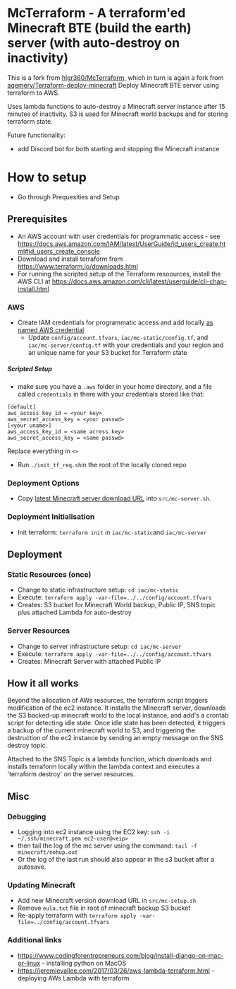 # McTerraform - A terraform'ed Minecraft BTE (build the earth) server (with auto-destroy on inactivity) 
This is a fork from [hlgr360/McTerraform](https://github.com/hlgr360/McTerraform), which in turn is again a fork from [aqemery/Terraform-deploy-minecraft](https://github.com/aqemery/Terraform-deploy-minecraft)
Deploy Minecraft BTE server using terraform to AWS. 

Uses lambda functions to auto-destroy a Minecraft server instance after 15 minutes of inactivity. S3 is used for Minecraft world backups and for storing terraform state. 

Future functionality:
* add Discord bot for both starting and stopping the Minecraft instance

# How to setup
* Go through Prequesities and Setup

## Prerequisites
* An AWS account with user credentials for programmatic access - see <https://docs.aws.amazon.com/IAM/latest/UserGuide/id_users_create.html#id_users_create_console>
* Download and install terraform from <https://www.terraform.io/downloads.html>
* For running the scripted setup of the Terraform resoources, install the AWS CLI at <https://docs.aws.amazon.com/cli/latest/userguide/cli-chap-install.html>
### AWS
* Create IAM credentials for programmatic access and add locally [as named AWS credential](https://docs.aws.amazon.com/cli/latest/userguide/cli-chap-configure.html)
  * Update `config/account.tfvars`, `iac/mc-static/config.tf`, and `iac/mc-server/config.tf` with your credentials and your region and an unique name for your S3 bucket for Terraform state

##### Scripted Setup
* make sure you have a `.aws` folder in your home directory, and a file called `credentials` in there with your credentials stored like that:
```
[default]
aws_access_key_id = <your key>
aws_secret_access_key = <your passwd>
[<your uname>]
aws_access_key_id = <same acress key>
aws_secret_access_key = <same passwd>
```
Replace everything in `<>`
* Run `./init_tf_req.sh`in the root of the locally cloned repo

### Deployment Options
* Copy [latest Minecraft server download URL](https://www.minecraft.net/en-us/download/server/) into `src/mc-server.sh`.

### Deployment Initialisation
* Init terraform: `terraform init` in `iac/mc-static`and `iac/mc-server`

## Deployment
### Static Resources (once)
* Change to static infrastructure setup: `cd iac/mc-static`
* Execute: `terraform apply -var-file=../../config/account.tfvars`
* Creates: S3 bucket for Minecraft World backup, Public IP, SNS topic plus attached Lambda for auto-destroy

### Server Resources
* Change to server infrastructure setup: `cd iac/mc-server`
* Execute: `terraform apply -var-file=../../config/account.tfvars`
* Creates: Minecraft Server with attached Public IP

## How it all works
Beyond the allocation of AWs resources, the terraform script triggers modification of the ec2 instance. It installs the Minecraft server, downloads the S3 backed-up minecraft world to the local instance, and add's a crontab script for detecting idle state. Once idle state has been detected, it triggers a backup of the current minecraft world to S3, and triggering the destruction of the ec2 instance by sending an empty message on the SNS destroy topic.

Attached to the SNS Topic is a lambda function, which downloads and installs terraform locally within the lambda context and executes a 'terraform destroy' on the server resources.

## Misc
### Debugging
* Logging into ec2 instance using the EC2 key: `ssh -i ~/.ssh/minecraft.pem ec2-user@<eip>`
* then tail the log of the mc server using the command: `tail -f minecraft/nohup.out`
* Or the log of the last run should also appear in the s3 bucket after a autosave. 

### Updating Minecraft
* Add new Minecraft version download URL in `src/mc-setup.sh`
* Remove `eula.txt` file in root of minecraft backup S3 bucket
* Re-apply terraform with `terraform apply -var-file=../config/account.tfvars`

### Additional links
* https://www.codingforentrepreneurs.com/blog/install-django-on-mac-or-linux - installing python on MacOS
* https://jeremievallee.com/2017/03/26/aws-lambda-terraform.html - deploying AWs Lambda with terraform

